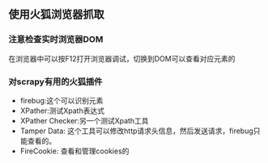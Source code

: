 ## 使用火狐浏览器抓取

### 注意检查实时浏览器DOM
在浏览器中可以按F12打开浏览器调试，切换到DOM可以查看对应元素的
### 对scrapy有用的火狐插件
* firebug:这个可以识别元素
* XPather:测试Xpath表达式
* XPather Checker:另一个测试Xpath工具
* Tamper Data: 这个工具可以修改http请求头信息，然后发送请求，firebug只能查看的。
* FireCookie: 查看和管理cookies的



